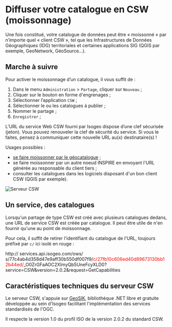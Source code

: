 # Diffuser votre catalogue en CSW (moissonnage)

Une fois constitué, votre catalogue de données peut être « moissonné » par n’importe quel « client CSW », tel que les Infrastructures de Données Géographiques (IDG) territoriales et certaines applications SIG (QGIS par exemple, GeoNetwork, GéoSource...).

## Marche à suivre

Pour activer le moissonnage d’un catalogue, il vous suffit de :

1.	Dans le menu `Administration`  > `Partage`, cliquer sur `Nouveau` ;
2.	Cliquer sur le bouton en forme d&apos;engrenages ;
3.	Sélectionner l’application `CSW` ;
4.	Sélectionner le ou les catalogues à publier ;
5.	Nommer le partage ;
6.	`Enregistrer` ;

L’URL du service Web CSW fourni par Isogeo dispose d’une clef sécurisée (jeton). Vous pouvez renouveler la clef de sécurité du service. Si vous le faites, pensez à communiquer cette nouvelle URL au(x) destinataire(s) !

Usages possibles :

* [se faire moissonner par le géocatalogue](/features/publish/harvest_geocatalogue_fr.md) ;
* se faire moissonner par un autre noeud INSPIRE en envoyant l&apos;URL générée au responsable du client tiers ;
* consulter les catalogues dans les logiciels disposant d&apos;un bon client CSW (QGIS par exemple).

![Serveur CSW](/assets/adm_shares_CSW_edit.png "Diffuser les catalogues via le protocole CSW")

## Un service, des catalogues

Lorsqu&apos;un partage de type CSW est créé avec plusieurs catalogues dedans, une URL de service CSW est créée par catalogue. Il peut être utile de n&apos;en fournir qu&apos;une au point de moissonnage.

Pour cela, il suffit de retirer l&apos;identifiant du catalogue de l&apos;URL, toujours préfixé par `c/` ici isolé en rouge :

http:// services.api.isogeo.com/ows/ s/77c4ab4d358d47e9aff30b550df007f9/<span style="color:#FF0000">c/27fb10c606ed40d89673130bb12b44ed/</span>_O0ZrGFaAOC2XImyQb5UneFcyXLD0?service=CSW&version=2.0.2&request=GetCapabilities

## Caractéristiques techniques du serveur CSW

Le serveur CSW, s&apos;appuie sur [GeoSIK](http://geosik.codeplex.com/), bibliothèque .NET libre et gratuite développée au sein d&apos;Isogeo facilitant l&apos;implémentation des services standardisés de l&apos;OGC.

Il respecte la version 1.0 du profil ISO de la version 2.0.2 du standard CSW.
